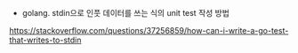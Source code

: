 * golang. stdin으로 인풋 데이터를 쓰는 식의 unit test 작성 방법

https://stackoverflow.com/questions/37256859/how-can-i-write-a-go-test-that-writes-to-stdin
